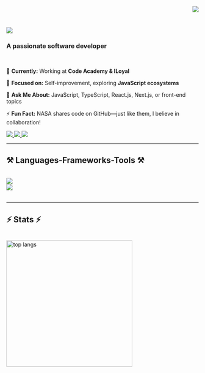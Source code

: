 <p align="right">
 <img  src="https://komarev.com/ghpvc/?username=elmirhuseynovv&style=flat">
</p>


<h1 align="left">
    <img src="https://readme-typing-svg.herokuapp.com/?font=Righteous&size=35&left=true&vCenter=true&width=500&height=70&duration=4000&lines=Hi+There!+👋;+I'm+Elmir!;" />
</h1>

<h3 align="left">A passionate software developer</h3>

<br/>

<div align="left">
 
🔭 **Currently:** Working at **Code Academy & ILoyal**

🌱 **Focused on:** Self-improvement, exploring **JavaScript ecosystems**  

💬 **Ask Me About:** JavaScript, TypeScript, React.js, Next.js, or front-end topics  

⚡ **Fun Fact:** NASA shares code on GitHub—just like them, I believe in collaboration!  

 </div>
 
<div align="left"> 
  <a href="mailto:elmirr.huseynovv@gmail.com">
    <img src="https://img.shields.io/badge/Gmail-333333?style=for-the-badge&logo=gmail&logoColor=red" />
  </a>
  <a href="https://www.linkedin.com/in/huseynovelmir" target="_blank">
    <img src="https://img.shields.io/badge/LinkedIn-0077B5?style=for-the-badge&logo=linkedin&logoColor=white" target="_blank" />
  </a>
  <a href="https://elmir-dev.vercel.app" target="_blank">
     <img src="https://img.shields.io/badge/Portfolio-FF5722?style=for-the-badge&logo=todoist&logoColor=white" target="_blank" /> <!-- sqlite, safari, google-chrome are other good icon options -->
  </a>
</div>

 <hr/>
 
<h2 align="left">⚒️ Languages-Frameworks-Tools ⚒️</h2>
<br/>
<div align="left">
   <a href="https://go-skill-icons.vercel.app/">
    <img src="https://go-skill-icons.vercel.app/api/icons?i=html,css,gulp,sass,tailwind,bootstrap,mui,vscode,github,figma,zustand,gitlab" />
  </a>
<br/>
 <a href="https://go-skill-icons.vercel.app/">
    <img src="https://go-skill-icons.vercel.app/api/icons?i=javascript,typescript,react,next,threejs,vite,redux,nodejs,express,mongodb,git,dailydev" />
  </a>

</div>

<br/>
<hr/>


<h2 align="left">⚡ Stats ⚡</h2>
<br>
<div align=left>
   <img width=330 align="left" src="https://github-readme-stats-salesp07.vercel.app/api/top-langs/?username=elmirhuseynovv&hide=HTML&langs_count=8&layout=compact&theme=react&border_radius=10&size_weight=0.5&count_weight=0.5&exclude_repo=github-readme-stats" alt="top langs" /><br/>
</div>

<br/><br/>


